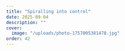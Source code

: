 ```yaml
---
title: "Spiralling into control"
date: 2025-09-04
description: ""
cover:
  image: "/uploads/photo-1757005381478.jpg"
order: 42
---
```


